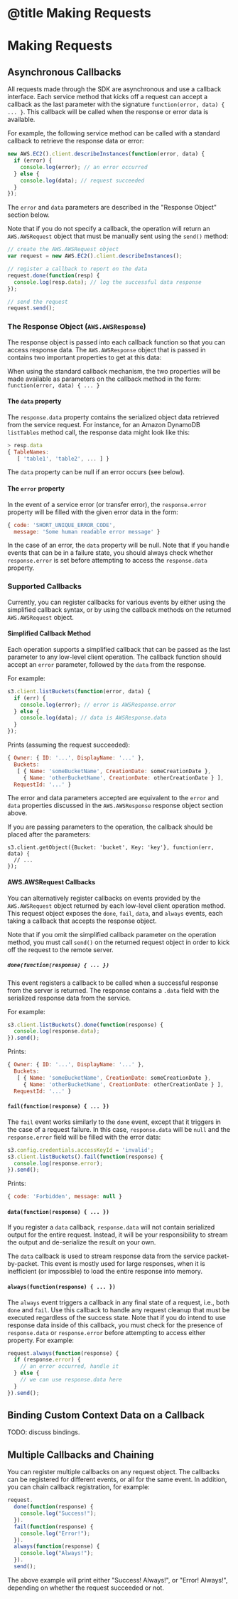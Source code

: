 # @title Making Requests

# Making Requests

## Asynchronous Callbacks

All requests made through the SDK are asynchronous and use a
callback interface. Each service method that kicks off a request
can accept a callback as the last parameter with the signature
`function(error, data) { ... }`. This callback will be called when
the response or error data is available.

For example, the following service method can be called with
a standard callback to retrieve the response data or error:

```js
new AWS.EC2().client.describeInstances(function(error, data) {
  if (error) {
    console.log(error); // an error occurred
  } else {
    console.log(data); // request succeeded
  }
});
```

The `error` and `data` parameters are described in the "Response Object"
section below.

Note that if you do not specify a callback, the operation will
return an `AWS.AWSRequest` object that must be manually sent using
the `send()` method:

```js
// create the AWS.AWSRequest object
var request = new AWS.EC2().client.describeInstances();

// register a callback to report on the data
request.done(function(resp) {
  console.log(resp.data); // log the successful data response
});

// send the request
request.send();
```

### The Response Object (`AWS.AWSResponse`)

The response object is passed into each callback function so
that you can access response data. The `AWS.AWSResponse` object that
is passed in contains two important properties to get at this data:

When using the standard callback mechanism, the two properties will
be made available as parameters on the callback method in the form:
`function(error, data) { ... }`

#### The `data` property

The `response.data` property contains the serialized object data
retrieved from the service request. For instance, for an
Amazon DynamoDB `listTables` method call, the response data might 
look like this:

```js
> resp.data
{ TableNames: 
   [ 'table1', 'table2', ... ] }
```

The `data` property can be null if an error occurs (see below).

#### The `error` property

In the event of a service error (or transfer error), the
`response.error` property will be filled with the given
error data in the form:

```js
{ code: 'SHORT_UNIQUE_ERROR_CODE',
  message: 'Some human readable error message' }
```

In the case of an error, the `data` property will be null.
Note that if you handle events that can be in a failure state,
you should always check whether `response.error` is set
before attempting to access the `response.data` property.

### Supported Callbacks

Currently, you can register callbacks for various events by
either using the simplified callback syntax, or by using the callback
methods on the returned `AWS.AWSRequest` object.

#### Simplified Callback Method

Each operation supports a simplified callback that can be passed as the last
parameter to any low-level client operation. The callback function should
accept an `error` parameter, followed by the `data` from the response.

For example:

```js
s3.client.listBuckets(function(error, data) {
  if (err) {
    console.log(error); // error is AWSResponse.error
  } else {
    console.log(data); // data is AWSResponse.data
  }
});
```

Prints (assuming the request succeeded):

```js
{ Owner: { ID: '...', DisplayName: '...' },
  Buckets:
   [ { Name: 'someBucketName', CreationDate: someCreationDate },
     { Name: 'otherBucketName', CreationDate: otherCreationDate } ],
  RequestId: '...' }
```

The error and data parameters accepted are equivalent to the `error` and
`data` properties discussed in the `AWS.AWSResponse` response object section
above.

If you are passing parameters to the operation, the callback should be placed
after the parameters:

```
s3.client.getObject({Bucket: 'bucket', Key: 'key'}, function(err, data) {
  // ...
});
```

#### AWS.AWSRequest Callbacks

You can alternatively register callbacks on events provided by the
`AWS.AWSRequest` object returned by each low-level client operation method.
This request object exposes the `done`, `fail`, `data`, and `always`
events, each taking a callback that accepts the response object.

Note that if you omit the simplified callback parameter on the operation
method, you must call `send()` on the returned request object in order to
kick off the request to the remote server.

##### `done(function(response) { ... })`

This event registers a callback to be called when a successful response
from the server is returned. The response contains a `.data` field
with the serialized response data from the service.

For example:

```js
s3.client.listBuckets().done(function(response) {
  console.log(response.data);
}).send();
```

Prints:

```js
{ Owner: { ID: '...', DisplayName: '...' },
  Buckets: 
   [ { Name: 'someBucketName', CreationDate: someCreationDate },
     { Name: 'otherBucketName', CreationDate: otherCreationDate } ],
  RequestId: '...' }
```

#### `fail(function(response) { ... })`

The `fail` event works similarly to the `done` event, except that it
triggers in the case of a request failure. In this case, `response.data`
will be `null` and the `response.error` field will be filled with
the error data:

```js
s3.config.credentials.accessKeyId = 'invalid';
s3.client.listBuckets().fail(function(response) {
  console.log(response.error);
}).send();
```

Prints:

```js
{ code: 'Forbidden', message: null }
```

#### `data(function(response) { ... })`

<p class="note">If you register a <code>data</code> callback,
  <code>response.data</code> will not contain serialized output
  for the entire request. Instead, it will be your responsibility
  to stream the output and de-serialize the result on your own.
</p>

The `data` callback is used to stream response data from the
service packet-by-packet. This event is mostly used for large responses,
when it is inefficient (or impossible) to load the entire response into
memory.

#### `always(function(response) { ... })`

The `always` event triggers a callback in any final state of a request, i.e.,
both `done` and `fail`. Use this callback to handle any request cleanup
that must be executed regardless of the success state. Note that if you
do intend to use response data inside of this callback, you must check
for the presence of `response.data` or `response.error` before attempting
to access either property. For example:

```js
request.always(function(response) {
  if (response.error) {
    // an error occurred, handle it
  } else {
    // we can use response.data here
  }
}).send();
```

## Binding Custom Context Data on a Callback

TODO: discuss bindings.

## Multiple Callbacks and Chaining

You can register multiple callbacks on any request object. The
callbacks can be registered for different events, or all for the
same event. In addition, you can chain callback registration, for
example:

```js
request.
  done(function(response) {
    console.log("Success!");
  }).
  fail(function(response) {
    console.log("Error!");
  }).
  always(function(response) {
    console.log("Always!");
  }).
  send();
```

The above example will print either "Success! Always!", or "Error! Always!",
depending on whether the request succeeded or not.
